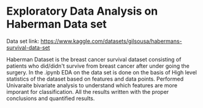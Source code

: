 # Exploratory Data Analysis on Haberman Data set
Data set link: https://www.kaggle.com/datasets/gilsousa/habermans-survival-data-set

Haberman Dataset is the breast cancer survival dataset consisting of patients who did/didn't survive from breast cancer after under going the surgery.
In the .ipynb EDA on the data set is done on the basis of High level statistics of the dataset based on features and data points.
Performed Univaraite bivariate analysis to understand which features are more imporant for classification.
All the results written with the proper conclusions and quantified results.
